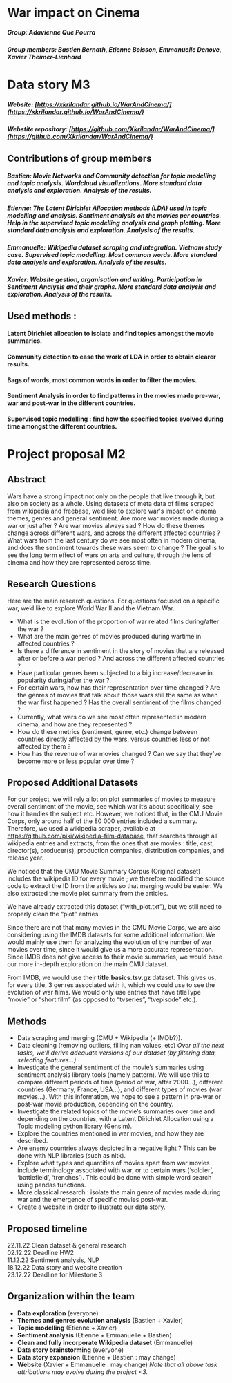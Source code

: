 # War impact on Cinema

##### Group: Adavienne Que Pourra

##### Group members: Bastien Bernath, Etienne Boisson, Emmanuelle Denove, Xavier Theimer-Lienhard

# Data story M3
##### Website: [https://xkrilandar.github.io/WarAndCinema/](https://xkrilandar.github.io/WarAndCinema/) 
##### Webstite repository: [https://github.com/Xkrilandar/WarAndCinema/](https://github.com/Xkrilandar/WarAndCinema/)

## Contributions of group members
##### Bastien: Movie Networks and Community detection for topic modelling and topic analysis. Wordcloud visualizations. More standard data analysis and exploration. Analysis of the results.
##### Etienne: The Latent Dirichlet Allocation methods (LDA) used in topic modelling and analysis. Sentiment analysis on the movies per countries. Help in the supervised topic modelling analysis and graph plotting. More standard data analysis and exploration. Analysis of the results.
##### Emmanuelle: Wikipedia dataset scraping and integration. Vietnam study case. Supervised topic modelling. Most common words. More standard data analysis and exploration. Analysis of the results.
##### Xavier: Website gestion, organisation and writing. Participation in Sentiment Analysis and their graphs. More standard data analysis and exploration. Analysis of the results.

## Used methods : 
#### Latent Dirichlet allocation to isolate and find topics amongst the movie summaries.
#### Community detection to ease the work of LDA in order to obtain clearer results.
#### Bags of words, most common words in order to filter the movies.
#### Sentiment Analysis in order to find patterns in the movies made pre-war, war and post-war in the different countries.
#### Supervised topic modelling : find how the specified topics evolved during time amongst the different countries.

# Project proposal M2
## Abstract 

Wars have a strong impact not only on the people that live through it, but also on society as a whole. Using datasets of meta data of films scraped from wikipedia and freebase, we’d like to explore war's impact on cinema themes, genres and general sentiment. Are more war movies made during a war or just after ? Are war movies always sad ? How do these themes change across different wars, and across the different affected countries ? What wars from the last century do we see most often in modern cinema, and does the sentiment towards these wars seem to change ? The goal is to see the long term effect of wars on arts and culture, through the lens of cinema and how they are represented across time.

## Research Questions 

Here are the main research questions. For questions focused on a specific war, we’d like to explore World War II and the Vietnam War.
- What is the evolution of the proportion of war related films during/after the war ?
- What are the main genres of movies produced during wartime in affected countries ?
- Is there a difference in sentiment in the story of movies that are released after or before a war period ? And across the different affected countries ?
- Have particular genres been subjected to a big increase/decrease in popularity during/after the war ?
- For certain wars, how has their representation over time changed ? Are the genres of movies that talk about those wars still the same as when the war first happened ? Has the overall sentiment of the films changed ?
- Currently, what wars do we see most often represented in modern cinema, and how are they represented ?
- How do these metrics (sentiment, genre, etc.) change between countries directly affected by the wars, versus countries less or not affected by them ?
- How has the revenue of war movies changed ? Can we say that they’ve become more or less popular over time ?

## Proposed Additional Datasets 

For our project, we will rely a lot on plot summaries of movies to measure overall sentiment of the movie, see which war it’s about specifically, see how it handles the subject etc. However, we noticed that, in the CMU Movie Corps, only around half of the 80 000 entries included a summary. Therefore, we used a wikipedia scraper, available at https://github.com/piki/wikipedia-film-database, that searches through all wikipedia entries and extracts, from the ones that are movies : title, cast, director(s), producer(s), production companies, distribution companies, and release year.

We noticed that the CMU Movie Summary Corpus (Original dataset) includes the wikipedia ID for every movie ; we therefore modified the source code to extract the ID from the articles so that merging would be easier. We also extracted the movie plot summary from the articles.

We have already extracted this dataset (“with_plot.txt”), but we still need to properly clean the “plot” entries.

Since there are not that many movies in the CMU Movie Corps, we are also considering using the IMDB datasets for some additional information. We would mainly use them for analyzing the evolution of the number of war movies over time, since it would give us a more accurate representation. Since IMDB does not give access to their movie summaries, we would base our more in-depth exploration on the main CMU dataset.

From IMDB, we would use their **title.basics.tsv.gz** dataset. This gives us, for every title, 3 genres associated with it, which we could use to see the evolution of war films. We would only use entries that have titleType “movie” or “short film” (as opposed to “tvseries”, “tvepisode” etc.).

## Methods
- Data scraping and merging (CMU + Wikipedia (+ IMDb?)). 
- Data cleaning (removing outliers, filling nan values, etc)
_Over all the next tasks, we’ll derive adequate versions of our dataset (by filtering data, selecting features…)_
- Investigate the general sentiment of the movie’s summaries using sentiment analysis library tools (namely pattern). We will use this to compare different periods of time (period of war, after 2000…), different countries (Germany, France, USA…), and different types of movies (war movies…). With this information, we hope to see a pattern in pre-war or post-war movie production, depending on the country.
- Investigate the related topics of the movie’s summaries over time and depending on the countries, with a Latent Dirichlet Allocation using a Topic modeling python library (Gensim).
- Explore the countries mentioned in war movies, and how they are described.
- Are enemy countries always depicted in a negative light ? This can be done with NLP libraries (such as nltk).
- Explore what types and quantities of movies apart from war movies include terminology associated with war, or to certain wars (‘soldier’, ‘battlefield’, ‘trenches’). This could be done with simple word search using pandas functions.
- More classical research : isolate the main genre of movies made during war and the emergence of specific movies post-war.
- Create a website in order to illustrate our data story.

## Proposed timeline
22.11.22 Clean dataset & general research\
02.12.22 Deadline HW2\
11.12.22 Sentiment analysis, NLP\
18.12.22 Data story and website creation\
23.12.22 Deadline for Milestone 3

## Organization within the team
- **Data exploration** (everyone)
- **Themes and genres evolution analysis** (Bastien + Xavier) 
- **Topic modelling** (Etienne + Xavier)
- **Sentiment analysis** (Etienne + Emmanuelle + Bastien)
- **Clean and fully incorporate Wikipedia dataset** (Emmanuelle)
- **Data story brainstorming** (everyone)
- **Data story expansion** (Etienne + Bastien : may change)
- **Website** (Xavier + Emmanuelle : may change)
_Note that all above task attributions may evolve during the project <3._
